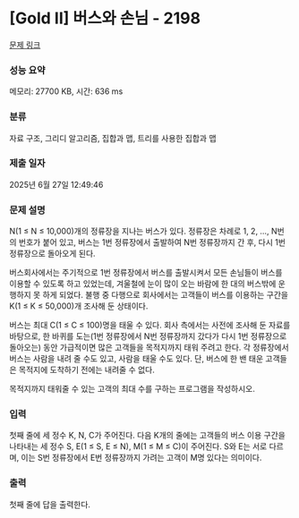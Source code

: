 # [Gold II] 버스와 손님 - 2198 

[문제 링크](https://www.acmicpc.net/problem/2198) 

### 성능 요약

메모리: 27700 KB, 시간: 636 ms

### 분류

자료 구조, 그리디 알고리즘, 집합과 맵, 트리를 사용한 집합과 맵

### 제출 일자

2025년 6월 27일 12:49:46

### 문제 설명

<p>N(1 ≤ N ≤ 10,000)개의 정류장을 지나는 버스가 있다. 정류장은 차례로 1, 2, …, N번의 번호가 붙어 있고, 버스는 1번 정류장에서 출발하여 N번 정류장까지 간 후, 다시 1번 정류장으로 돌아오게 된다.</p>

<p>버스회사에서는 주기적으로 1번 정류장에서 버스를 출발시켜서 모든 손님들이 버스를 이용할 수 있도록 하고 있었는데, 겨울철에 눈이 많이 오는 바람에 한 대의 버스밖에 운행하지 못 하게 되었다. 불행 중 다행으로 회사에서는 고객들이 버스를 이용하는 구간을 K(1 ≤ K ≤ 50,000)개 조사해 둔 상태이다.</p>

<p>버스는 최대 C(1 ≤ C ≤ 100)명을 태울 수 있다. 회사 측에서는 사전에 조사해 둔 자료를 바탕으로, 한 바퀴를 도는(1번 정류장에서 N번 정류장까지 갔다가 다시 1번 정류장으로 돌아오는) 동안 가급적이면 많은 고객들을 목적지까지 태워 주려고 한다. 각 정류장에서 버스는 사람을 내려 줄 수도 있고, 사람을 태울 수도 있다. 단, 버스에 한 밴 태운 고객들은 목적지에 도착하기 전에는 내려줄 수 없다.</p>

<p>목적지까지 태워줄 수 있는 고객의 최대 수를 구하는 프로그램을 작성하시오.</p>

### 입력 

 <p>첫째 줄에 세 정수 K, N, C가 주어진다. 다음 K개의 줄에는 고객들의 버스 이용 구간을 나타내는 세 정수 S, E(1 ≤ S, E ≤ N), M(1 ≤ M ≤ C)이 주어진다. S와 E는 서로 다르며, 이는 S번 정류장에서 E번 정류장까지 가려는 고객이 M명 있다는 의미이다.</p>

### 출력 

 <p>첫째 줄에 답을 출력한다.</p>

